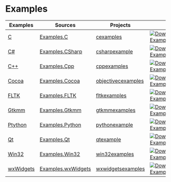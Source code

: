 
# Examples

| Examples                                                         | Sources                                                                 | Projects                                                            | Week                                                                                                                                                                    | Downloads                                                                                                                                                               | Stats                                                                            |
|------------------------------------------------------------------|-------------------------------------------------------------------------|---------------------------------------------------------------------|-------------------------------------------------------------------------------------------------------------------------------------------------------------------------|-------------------------------------------------------------------------------------------------------------------------------------------------------------------------|----------------------------------------------------------------------------------|
| [C](https://gammasoft71.wixsite.com/gammasoft/c)                 | [Examples.C](https://github.com/gammasoft71/Examples.C)                 | [cexamples](https://sourceforge.net/p/cexamples/)                   | [![Download Examples.C](https://img.shields.io/sourceforge/dw/cexamples.svg)](https://sourceforge.net/projects/cexamples/files/latest/download)                         | [![Download Examples.C](https://img.shields.io/sourceforge/dt/cexamples.svg)](https://sourceforge.net/projects/cexamples/files/latest/download)                         | [link](https://sourceforge.net/projects/cexamples/files/stats/timeline)          |
| [C#](https://gammasoft71.wixsite.com/gammasoft/csharp)           | [Examples.CSharp](https://github.com/gammasoft71/Examples.CSharp)       | [csharpexample](https://sourceforge.net/p/csharpexample/)           | [![Download Examples.CSharp](https://img.shields.io/sourceforge/dw/csharpexample.svg)](https://sourceforge.net/projects/csharpexample/files/latest/download)            | [![Download Examples.CSharp](https://img.shields.io/sourceforge/dt/csharpexample.svg)](https://sourceforge.net/projects/csharpexample/files/latest/download)            | [link](https://sourceforge.net/projects/csharpexample/files/stats/timeline)      |
| [C++](https://gammasoft71.wixsite.com/gammasoft/cpp)             | [Examples.Cpp](https://github.com/gammasoft71/Examples.Cpp)             | [cppexamples](https://sourceforge.net/p/cppexamples/)               | [![Download Examples.Cpp](https://img.shields.io/sourceforge/dw/cppexamples.svg)](https://sourceforge.net/projects/cppexamples/files/latest/download)                   | [![Download Examples.Cpp](https://img.shields.io/sourceforge/dt/cppexamples.svg)](https://sourceforge.net/projects/cppexamples/files/latest/download)                   | [link](https://sourceforge.net/projects/cppexamples/files/stats/timeline)        |
| [Cocoa](https://gammasoft71.wixsite.com/gammasoft/cocoa)         | [Examples.Cocoa](https://github.com/gammasoft71/Examples.Cocoa)         | [objectivecexamples](https://sourceforge.net/p/objectivecexamples/) | [![Download Examples.Cocoa](https://img.shields.io/sourceforge/dw/objectivecexamples.svg)](https://sourceforge.net/projects/objectivecexamples/files/latest/download)   | [![Download Examples.Cocoa](https://img.shields.io/sourceforge/dt/objectivecexamples.svg)](https://sourceforge.net/projects/objectivecexamples/files/latest/download)   | [link](https://sourceforge.net/projects/objectivecexamples/files/stats/timeline) |
| [FLTK](https://gammasoft71.wixsite.com/gammasoft/fltk)           | [Examples.FLTK](https://github.com/gammasoft71/Examples.FLTK)           | [fltkexamples](https://sourceforge.net/p/fltkexamples/)             | [![Download Examples.FLTK](https://img.shields.io/sourceforge/dw/fltkexamples.svg)](https://sourceforge.net/projects/fltkexamples/files/latest/download)                | [![Download Examples.FLTK](https://img.shields.io/sourceforge/dt/fltkexamples.svg)](https://sourceforge.net/projects/fltkexamples/files/latest/download)                | [link](https://sourceforge.net/projects/fltkexamples/files/stats/timeline)       |
| [Gtkmm](https://gammasoft71.wixsite.com/gammasoft/gtkmm)         | [Examples.Gtkmm](https://github.com/gammasoft71/Examples.Gtkmm)         | [gtkmmexamples](https://sourceforge.net/p/gtkmmexamples/)           | [![Download Examples.Gtkmm](https://img.shields.io/sourceforge/dw/gtkmmexamples.svg)](https://sourceforge.net/projects/gtkmmexamples/files/latest/download)             | [![Download Examples.Gtkmm](https://img.shields.io/sourceforge/dt/gtkmmexamples.svg)](https://sourceforge.net/projects/gtkmmexamples/files/latest/download)             | [link](https://sourceforge.net/projects/gtkmmexamples/files/stats/timeline)      |
| [Ptython](https://gammasoft71.wixsite.com/gammasoft/python)      | [Examples.Python](https://github.com/gammasoft71/Examples.Python)       | [pythonexample](https://sourceforge.net/p/pythonexample/)           | [![Download Examples.Python](https://img.shields.io/sourceforge/dw/pythonexample.svg)](https://sourceforge.net/projects/pythonexample/files/latest/download)            | [![Download Examples.Python](https://img.shields.io/sourceforge/dt/pythonexample.svg)](https://sourceforge.net/projects/pythonexample/files/latest/download)            | [link](https://sourceforge.net/projects/pythonexample/files/stats/timeline)      |
| [Qt](https://gammasoft71.wixsite.com/gammasoft/qt)               | [Examples.Qt](https://github.com/gammasoft71/Examples.Qt)               | [qtexample](https://sourceforge.net/p/qtexample/)                   | [![Download Examples.Qt](https://img.shields.io/sourceforge/dw/qtexample.svg)](https://sourceforge.net/projects/qtexample/files/latest/download)                        | [![Download Examples.Qt](https://img.shields.io/sourceforge/dt/qtexample.svg)](https://sourceforge.net/projects/qtexample/files/latest/download)                        | [link](https://sourceforge.net/projects/qtexample/files/stats/timeline)          |
| [Win32](https://gammasoft71.wixsite.com/gammasoft/win32)         | [Examples.Win32](https://github.com/gammasoft71/Examples.Win32)         | [win32examples](https://sourceforge.net/p/win32examples/)           | [![Download Examples.Win32](https://img.shields.io/sourceforge/dw/win32examples.svg)](https://sourceforge.net/projects/win32examples/files/latest/download)             | [![Download Examples.Win32](https://img.shields.io/sourceforge/dt/win32examples.svg)](https://sourceforge.net/projects/win32examples/files/latest/download)             | [link](https://sourceforge.net/projects/win32examples/files/stats/timeline)      |
| [wxWidgets](https://gammasoft71.wixsite.com/gammasoft/wxwidgets) | [Examples.wxWidgets](https://github.com/gammasoft71/Examples.wxWidgets) | [wxwidgetsexamples](https://sourceforge.net/p/wxwidgetsexamples/)   | [![Download Examples.wxWidgets](https://img.shields.io/sourceforge/dw/wxwidgetsexamples.svg)](https://sourceforge.net/projects/wxwidgetsexamples/files/latest/download) | [![Download Examples.wxWidgets](https://img.shields.io/sourceforge/dt/wxwidgetsexamples.svg)](https://sourceforge.net/projects/wxwidgetsexamples/files/latest/download) | [link](https://sourceforge.net/projects/wxwidgetsexamples/files/stats/timeline)  |

